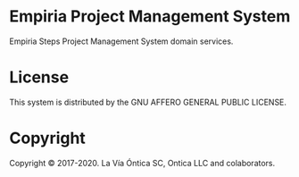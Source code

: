 ﻿# Empiria Project Management System

  Empiria Steps Project Management System domain services.

# License

  This system is distributed by the GNU AFFERO GENERAL PUBLIC LICENSE.

# Copyright

  Copyright © 2017-2020. La Vía Óntica SC, Ontica LLC and colaborators.
